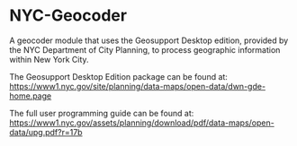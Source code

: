 # NYC-Geocoder
A geocoder module that uses the Geosupport Desktop edition, provided by the NYC Department of City Planning, to process geographic information within New York City.

 The Geosupport Desktop Edition package can be found at:
 https://www1.nyc.gov/site/planning/data-maps/open-data/dwn-gde-home.page

 The full user programming guide can be found at: 
 https://www1.nyc.gov/assets/planning/download/pdf/data-maps/open-data/upg.pdf?r=17b
 
